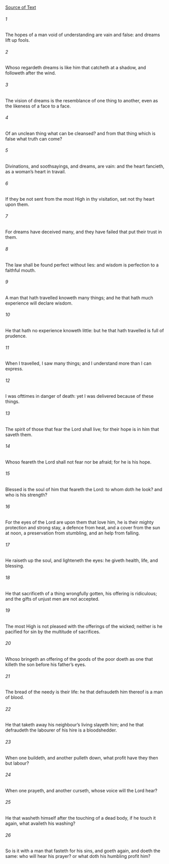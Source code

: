 [Source of Text](https://github.com/scrollmapper/bible_databases_deuterocanonical)

###### 1
The hopes of a man void of understanding are vain and false: and dreams lift up fools.

###### 2
Whoso regardeth dreams is like him that catcheth at a shadow, and followeth after the wind.

###### 3
The vision of dreams is the resemblance of one thing to another, even as the likeness of a face to a face.

###### 4
Of an unclean thing what can be cleansed? and from that thing which is false what truth can come?

###### 5
Divinations, and soothsayings, and dreams, are vain: and the heart fancieth, as a woman’s heart in travail.

###### 6
If they be not sent from the most High in thy visitation, set not thy heart upon them.

###### 7
For dreams have deceived many, and they have failed that put their trust in them.

###### 8
The law shall be found perfect without lies: and wisdom is perfection to a faithful mouth.

###### 9
A man that hath travelled knoweth many things; and he that hath much experience will declare wisdom.

###### 10
He that hath no experience knoweth little: but he that hath travelled is full of prudence.

###### 11
When I travelled, I saw many things; and I understand more than I can express.

###### 12
I was ofttimes in danger of death: yet I was delivered because of these things.

###### 13
The spirit of those that fear the Lord shall live; for their hope is in him that saveth them.

###### 14
Whoso feareth the Lord shall not fear nor be afraid; for he is his hope.

###### 15
Blessed is the soul of him that feareth the Lord: to whom doth he look? and who is his strength?

###### 16
For the eyes of the Lord are upon them that love him, he is their mighty protection and strong stay, a defence from heat, and a cover from the sun at noon, a preservation from stumbling, and an help from falling.

###### 17
He raiseth up the soul, and lighteneth the eyes: he giveth health, life, and blessing.

###### 18
He that sacrificeth of a thing wrongfully gotten, his offering is ridiculous; and the gifts of unjust men are not accepted.

###### 19
The most High is not pleased with the offerings of the wicked; neither is he pacified for sin by the multitude of sacrifices.

###### 20
Whoso bringeth an offering of the goods of the poor doeth as one that killeth the son before his father’s eyes.

###### 21
The bread of the needy is their life: he that defraudeth him thereof is a man of blood.

###### 22
He that taketh away his neighbour’s living slayeth him; and he that defraudeth the labourer of his hire is a bloodshedder.

###### 23
When one buildeth, and another pulleth down, what profit have they then but labour?

###### 24
When one prayeth, and another curseth, whose voice will the Lord hear?

###### 25
He that washeth himself after the touching of a dead body, if he touch it again, what availeth his washing?

###### 26
So is it with a man that fasteth for his sins, and goeth again, and doeth the same: who will hear his prayer? or what doth his humbling profit him?